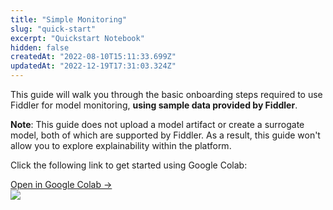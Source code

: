 ```yaml
---
title: "Simple Monitoring"
slug: "quick-start"
excerpt: "Quickstart Notebook"
hidden: false
createdAt: "2022-08-10T15:11:33.699Z"
updatedAt: "2022-12-19T17:31:03.324Z"
---
```

This guide will walk you through the basic onboarding steps required to use Fiddler for model monitoring, **using sample data provided by Fiddler**.  

**Note**: This guide does not upload a model artifact or create a surrogate model, both of which are supported by Fiddler.  As a result, this guide won't allow you to explore explainability within the platform.

Click the following link to get started using Google Colab:

<div class="colab-box">
    <a href="https://colab.research.google.com/github/fiddler-labs/fiddler-samples/blob/master/content_root/tutorial/quickstart/Fiddler_Quick_Start_Simple_Monitoring.ipynb" target="_blank">
        <div>
            Open in Google Colab →
        </div>
    </a>
    <div>
            <img src="https://colab.research.google.com/img/colab_favicon_256px.png" />
    </div>
</div>
